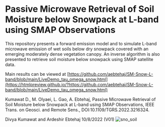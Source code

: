 # Passive Microwave Retrieval of Soil Moisture below Snowpack at L-band using SMAP Observations

This repository presents a forward emission model and to simulate L-band microwave emission of wet soils below dry snowpack covered with an emerging moderately dense vegetation canopy. An inverse algorithm is also presented to retrieve soil moisture below snowpack using SMAP satellite data. 

Main results can be viewed at [https://github.com/aebtehaj/SM-Snow-L-band/blob/main/LiveDemo_tau_omega_snow.html](https://htmlpreview.github.io/?https://github.com/aebtehaj/SM-Snow-L-band/blob/main/LiveDemo_tau_omega_snow.html)

Kumawat D., M. Olyaei, L. Gao, A. Ebtehaj, Passive Microwave Retrieval of Soil Moisture below Snowpack at L-band using SMAP Observations, IEEE Trans. on Geosci. and Remote Sens., DOI:10.1109/TGRS.2022.3216324. 

Divya Kumawat and Ardeshir Ebtehaj 10/8/2022 (V01)
![sno_soil](https://user-images.githubusercontent.com/46690843/202563958-17da3cae-20d6-4e2d-8e37-ec48d13ad2e8.png)
